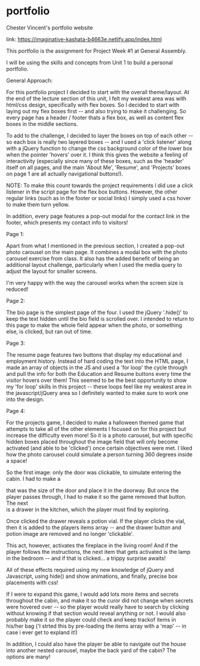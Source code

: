# portfolio
Chester Vincent's portfolio website

link:
https://imaginative-kashata-b4663e.netlify.app/index.html

This portfolio is the assignment for Project Week #1 at General Assembly.

I will be using the skills and concepts from Unit 1 to build a personal portfolio.


General Approach:

For this portfolio project I decided to start with the overall theme/layout. At the end of the lecture section of this unit, I felt my weakest area was with html/css design, specifically with flex boxes. So I decided to start with laying out my flex boxes first -- and also trying to make it challenging. So every page has a header / footer thats a flex box, as well as content flex boxes in the middle sections.

To add to the challenge, I decided to layer the boxes on top of each other -- so each box is really two layered boxes -- and I used a 'click listener' along with a jQuery function to change the css background color of the lower box when the pointer 'hovers' over it. I think this gives the website a feeling of interactivity (especially since many of these boxes, such as the 'header' itself on all pages, and the main 'About Me', 'Resume', and 'Projects' boxes on page 1 are all actually navigational buttons!).

 NOTE: To make this count towards the project requirements I did use a click listener in the script page for the flex box buttons. However, the other regular links (such as in the footer or social links) I simply used a css hover to  make them turn yellow.

 In addition, every page features a pop-out modal for the contact link in the footer, which presents my contact info to visitors!

 Page 1:

 Apart from what I mentioned in the previous section, I created a pop-out photo carousel on the main page. It combines a modal box with the photo carousel exercise from class. It also has the added benefit of being an additional layout challenge, particularly when I used the media query to adjust the layout for smaller screens.

 I'm very happy with the way the carousel works when the screen size is reduced!

 Page 2:

The bio page is the simplest page of the four. I used the jQuery '.hide()' to keep the text hidden until the bio field is scrolled over. I intended to return to this page to make the whole field appear when the photo, or something else, is clicked, but ran out of time.

Page 3:

The resume page features two buttons that display my educational and employment history. Instead of hard coding the text into the HTML page, I made an array of objects in the JS and used a 'for loop' the cycle through and pull the info for both the Education and Resume buttons every time the visitor hovers over them! This seemed to be the best opportunity to show my 'for loop' skills in this project -- these loops feel like my weakest area in the javascript/jQuery area so I definitely wanted to make sure to work one into the design.

Page 4:

For the projects game, I decided to make a halloween themed game that attempts to take all of the other elements I focused on for this project but increase the difficulty even more! So it is a photo carousel, but with specific hidden boxes placed throughout the image field that will only become activated (and able to be 'clicked') once certain objectives were met.  I liked how the photo carousel could simulate a person turning 360 degrees inside a space!

So the first image: only the door was clickable, to simulate entering the cabin. I had to make a <div> that was the size of the door and place it in the doorway. But once the player passes through, I had to make it so the game removed that button. The next <div> is a drawer in the kitchen, which the player must find by exploring.

Once clicked the drawer reveals a potion vial. If the player clicks the vial, then it is added to the players items array -- and the drawer button and potion image are removed and no longer 'clickable'.

This act, however, activates the fireplace in the living room! And if the player follows the instructions, the next item that gets activated is the lamp in the bedroom -- and if that is clicked... a trippy surprise awaits!

All of these effects required using my new knowledge of jQuery and Javascript, using hide() and show animations, and finally, precise box placements with css!


If I were to expand this game, I would add lots more items and secrets throughout the cabin, and make it so the curor did not change when secrets were hovered over -- so the player would really have to search by clicking without knowing if that section would reveal anything or not. I would also probably make it so the player could check and keep trackof items in his/her bag ('I strted this by pre-loading the items array with a 'map' -- in case i ever get to expland it!)

In addition, I could also have the player be able to navigate out the house into another nested carousel, maybe the back yard of the cabin? The options are many!
